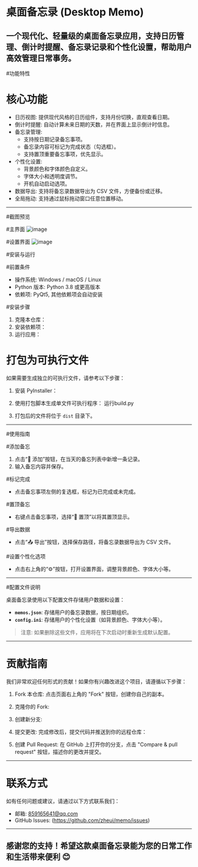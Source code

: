 # 桌面备忘录 (Desktop Memo)
一个现代化、轻量级的桌面备忘录应用，支持日历管理、倒计时提醒、备忘录记录和个性化设置，帮助用户高效管理日常事务。
---
#功能特性

# 核心功能
- 日历视图: 提供现代风格的日历组件，支持月份切换，直观查看日期。
- 倒计时提醒: 自动计算未来日期的天数，并在界面上显示倒计时信息。
- 备忘录管理:
  - 支持按日期记录备忘事项。
  - 备忘录内容可标记为完成状态（勾选框）。
  - 支持置顶重要备忘事项，优先显示。
- 个性化设置:
  - 背景颜色和字体颜色自定义。
  - 字体大小和透明度调节。
  - 开机自动启动选项。
- 数据导出: 支持将备忘录数据导出为 CSV 文件，方便备份或迁移。
- 全局拖动: 支持通过鼠标拖动窗口任意位置移动。
---
#截图预览

#主界面
![image](https://github.com/user-attachments/assets/9d7f9a07-314e-4ad5-9994-5e13ddd36b03)

#设置界面
![image](https://github.com/user-attachments/assets/65c47f28-37ed-4a1c-a9cc-b3b3c222ee15)

#安装与运行

#前置条件
- 操作系统: Windows / macOS / Linux
- Python 版本: Python 3.8 或更高版本
- 依赖项: PyQt5, 其他依赖项会自动安装

#安装步骤
1. 克隆本仓库：
2. 安装依赖项：
3. 运行应用：


# 打包为可执行文件
如果需要生成独立的可执行文件，请参考以下步骤：

1. 安装 PyInstaller：

2. 使用打包脚本生成单文件可执行程序：
运行build.py

3. 打包后的文件将位于 `dist` 目录下。

---

#使用指南

#添加备忘
1. 点击“📝 添加”按钮，在当天的备忘列表中新增一条记录。
2. 输入备忘内容并保存。

#标记完成
- 点击备忘事项左侧的复选框，标记为已完成或未完成。

#置顶备忘
- 右键点击备忘事项，选择“📌 置顶”以将其置顶显示。

#导出数据
- 点击“📤 导出”按钮，选择保存路径，将备忘录数据导出为 CSV 文件。

#设置个性化选项
- 点击右上角的“⚙”按钮，打开设置界面，调整背景颜色、字体大小等。

---

#配置文件说明

桌面备忘录使用以下配置文件存储用户数据和设置：

- **`memos.json`**: 存储用户的备忘录数据，按日期组织。
- **`config.ini`**: 存储用户的个性化设置（如背景颜色、字体大小等）。

> 注意: 如果删除这些文件，应用将在下次启动时重新生成默认配置。

---

# 贡献指南

我们非常欢迎任何形式的贡献！如果你有兴趣改进这个项目，请遵循以下步骤：

1. Fork 本仓库:
   点击页面右上角的 "Fork" 按钮，创建你自己的副本。

2. 克隆你的 Fork:

3. 创建新分支:

4. 提交更改:
   完成修改后，提交代码并推送到你的远程仓库：

5. 创建 Pull Request:
   在 GitHub 上打开你的分支，点击 "Compare & pull request" 按钮，描述你的更改并提交。

---

# 联系方式

如有任何问题或建议，请通过以下方式联系我们：

- 邮箱: 859165641@qq.com
- GitHub Issues: (https://github.com/zheui/memo/issues)
---
感谢您的支持！希望这款桌面备忘录能为您的日常工作和生活带来便利 😊
--- 
